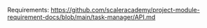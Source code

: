 Requirements:
https://github.com/scaleracademy/project-module-requirement-docs/blob/main/task-manager/API.md

